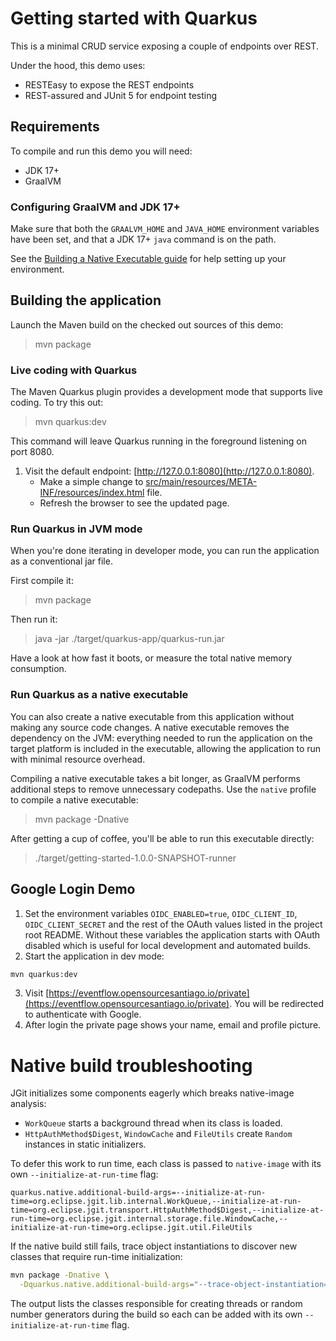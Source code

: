# Getting started with Quarkus

This is a minimal CRUD service exposing a couple of endpoints over REST.

Under the hood, this demo uses:

- RESTEasy to expose the REST endpoints
- REST-assured and JUnit 5 for endpoint testing

## Requirements

To compile and run this demo you will need:

- JDK 17+
- GraalVM

### Configuring GraalVM and JDK 17+

Make sure that both the `GRAALVM_HOME` and `JAVA_HOME` environment variables have
been set, and that a JDK 17+ `java` command is on the path.

See the [Building a Native Executable guide](https://quarkus.io/guides/building-native-image-guide)
for help setting up your environment.

## Building the application

Launch the Maven build on the checked out sources of this demo:

> mvn package

### Live coding with Quarkus

The Maven Quarkus plugin provides a development mode that supports
live coding. To try this out:

> mvn quarkus:dev

This command will leave Quarkus running in the foreground listening on port 8080.

1. Visit the default endpoint: [http://127.0.0.1:8080](http://127.0.0.1:8080).
    - Make a simple change to [src/main/resources/META-INF/resources/index.html](src/main/resources/META-INF/resources/index.html) file.
    - Refresh the browser to see the updated page.

### Run Quarkus in JVM mode

When you're done iterating in developer mode, you can run the application as a
conventional jar file.

First compile it:

> mvn package

Then run it:

> java -jar ./target/quarkus-app/quarkus-run.jar

Have a look at how fast it boots, or measure the total native memory consumption.

### Run Quarkus as a native executable

You can also create a native executable from this application without making any
source code changes. A native executable removes the dependency on the JVM:
everything needed to run the application on the target platform is included in
the executable, allowing the application to run with minimal resource overhead.

Compiling a native executable takes a bit longer, as GraalVM performs additional
steps to remove unnecessary codepaths. Use the  `native` profile to compile a
native executable:

> mvn package -Dnative

After getting a cup of coffee, you'll be able to run this executable directly:

> ./target/getting-started-1.0.0-SNAPSHOT-runner


## Google Login Demo

1. Set the environment variables `OIDC_ENABLED=true`, `OIDC_CLIENT_ID`, `OIDC_CLIENT_SECRET` and the rest of the OAuth values listed in the project root README. Without these variables the application starts with OAuth disabled which is useful for local development and automated builds.
2. Start the application in dev mode:

```bash
mvn quarkus:dev
```

3. Visit [https://eventflow.opensourcesantiago.io/private](https://eventflow.opensourcesantiago.io/private). You will be redirected to authenticate with Google.
4. After login the private page shows your name, email and profile picture.

# Native build troubleshooting

JGit initializes some components eagerly which breaks native-image analysis:

- `WorkQueue` starts a background thread when its class is loaded.
- `HttpAuthMethod$Digest`, `WindowCache` and `FileUtils` create `Random` instances in static initializers.

To defer this work to run time, each class is passed to `native-image` with its own `--initialize-at-run-time` flag:

```properties
quarkus.native.additional-build-args=--initialize-at-run-time=org.eclipse.jgit.lib.internal.WorkQueue,--initialize-at-run-time=org.eclipse.jgit.transport.HttpAuthMethod$Digest,--initialize-at-run-time=org.eclipse.jgit.internal.storage.file.WindowCache,--initialize-at-run-time=org.eclipse.jgit.util.FileUtils
```

If the native build still fails, trace object instantiations to discover new classes that require run-time initialization:

```bash
mvn package -Dnative \
  -Dquarkus.native.additional-build-args="--trace-object-instantiation=java.lang.Thread,java.util.Random,java.security.SecureRandom"
```

The output lists the classes responsible for creating threads or random number generators during the build so each can be added
with its own `--initialize-at-run-time` flag.

